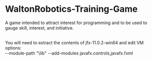 # WaltonRobotics-Training-Game
A game intended to attract interest for programming and to be used to gauge skill, interest, and initiative.
<br><br>

You will need to extract the contents of jfx-11.0.2-win64 and edit VM options:
<br>
--module-path "<path-to-jfx>\lib" --add-modules javafx.controls,javafx.fxml

